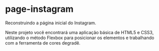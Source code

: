 # page-instagram
Reconstruindo a página inicial do Instagram.

Neste projeto você encontrará uma aplicação básica de HTML5 e CSS3, utilizando o método Flexbox para posicionar os elementos e trabalhando com a ferramenta de cores degradê.
